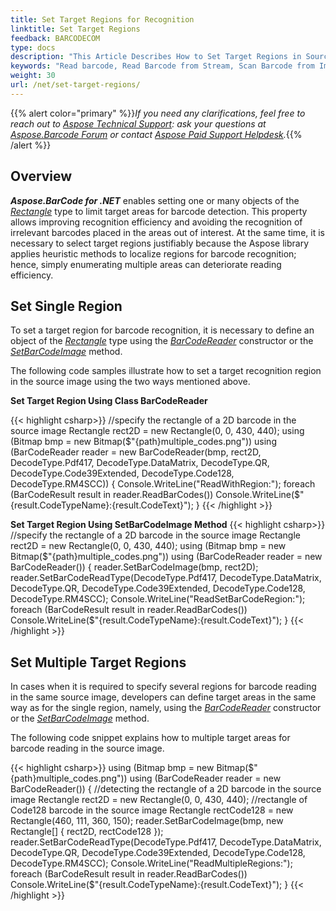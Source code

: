 ```yaml
---
title: Set Target Regions for Recognition
linktitle: Set Target Regions
feedback: BARCODECOM
type: docs
description: "This Article Describes How to Set Target Regions in Source Image for Recognition"
keywords: "Read barcode, Read Barcode from Stream, Scan Barcode from Image, Many Barcodes in One Image, Read PDF417 Barcode, Barcode in WPF Project, Aspose.BarCode, Read Barcode C#"
weight: 30
url: /net/set-target-regions/
---
```


{{% alert color="primary" %}}*If you need any clarifications, feel free to reach out to [Aspose Technical Support](/barcode/net/technical-support/): ask your questions at [Aspose.Barcode Forum](https://forum.aspose.com/c/barcode/13) or contact [Aspose Paid Support Helpdesk](https://helpdesk.aspose.com/).*{{% /alert %}}

## **Overview**
***Aspose.BarCode for .NET*** enables setting one or many objects of the [*Rectangle*](https://docs.microsoft.com/dotnet/api/system.drawing.rectangle) type to limit target areas for barcode detection. This property allows improving recognition efficiency and avoiding the recognition of irrelevant barcodes placed in the areas out of interest. At the same time, it is necessary to select target regions justifiably because the Aspose library applies heuristic methods to localize regions for barcode recognition; hence, simply enumerating multiple areas can deteriorate reading efficiency.

## **Set Single Region**
To set a target region for barcode recognition, it is necessary to define an object of the [*Rectangle*](https://docs.microsoft.com/dotnet/api/system.drawing.rectangle) type using the [*BarCodeReader*](https://reference.aspose.com/barcode/net/aspose.barcode.barcoderecognition/barcodereader) constructor or the [*SetBarCodeImage*](https://reference.aspose.com/barcode/net/aspose.barcode.barcoderecognition.barcodereader/setbarcodeimage/methods/1) method.  
  
The following code samples illustrate how to set a target recognition region in the source image using the two ways mentioned above.

**Set Target Region Using Class BarCodeReader**

{{< highlight csharp>}}
//specify the rectangle of a 2D barcode in the source image
Rectangle rect2D = new Rectangle(0, 0, 430, 440);
using (Bitmap bmp = new Bitmap($"{path}multiple_codes.png"))
using (BarCodeReader reader = new BarCodeReader(bmp, rect2D, DecodeType.Pdf417, DecodeType.DataMatrix, DecodeType.QR,
    DecodeType.Code39Extended, DecodeType.Code128, DecodeType.RM4SCC))
{
    Console.WriteLine("ReadWithRegion:");
    foreach (BarCodeResult result in reader.ReadBarCodes())
        Console.WriteLine($"{result.CodeTypeName}:{result.CodeText}");
}
{{< /highlight >}}

**Set Target Region Using SetBarCodeImage Method**
{{< highlight csharp>}}
//specify the rectangle of a 2D barcode in the source image
Rectangle rect2D = new Rectangle(0, 0, 430, 440);
using (Bitmap bmp = new Bitmap($"{path}multiple_codes.png"))
using (BarCodeReader reader = new BarCodeReader())
{
    reader.SetBarCodeImage(bmp, rect2D);
    reader.SetBarCodeReadType(DecodeType.Pdf417, DecodeType.DataMatrix, DecodeType.QR, DecodeType.Code39Extended, DecodeType.Code128, DecodeType.RM4SCC);
    Console.WriteLine("ReadSetBarCodeRegion:");
    foreach (BarCodeResult result in reader.ReadBarCodes())
        Console.WriteLine($"{result.CodeTypeName}:{result.CodeText}");
}
{{< /highlight >}}

## **Set Multiple Target Regions**
In cases when it is required to specify several regions for barcode reading in the same source image, developers can define target areas in the same way as for the single region, namely, using the [*BarCodeReader*](https://reference.aspose.com/barcode/net/aspose.barcode.barcoderecognition/barcodereader) constructor or the [*SetBarCodeImage*](https://reference.aspose.com/barcode/net/aspose.barcode.barcoderecognition.barcodereader/setbarcodeimage/methods/1) method.  
  
The following code snippet explains how to multiple target areas for barcode reading in the source image.
  
{{< highlight csharp>}}
using (Bitmap bmp = new Bitmap($"{path}multiple_codes.png"))
using (BarCodeReader reader = new BarCodeReader())
{
    //detecting the rectangle of a 2D barcode in the source image
    Rectangle rect2D = new Rectangle(0, 0, 430, 440);
    //rectangle of Code128 barcode in the source image
    Rectangle rectCode128 = new Rectangle(460, 111, 360, 150);
    reader.SetBarCodeImage(bmp, new Rectangle[] { rect2D, rectCode128 });
    reader.SetBarCodeReadType(DecodeType.Pdf417, DecodeType.DataMatrix, DecodeType.QR, DecodeType.Code39Extended, DecodeType.Code128, DecodeType.RM4SCC);
    Console.WriteLine("ReadMultipleRegions:");
    foreach (BarCodeResult result in reader.ReadBarCodes())
        Console.WriteLine($"{result.CodeTypeName}:{result.CodeText}");
}
{{< /highlight >}}
